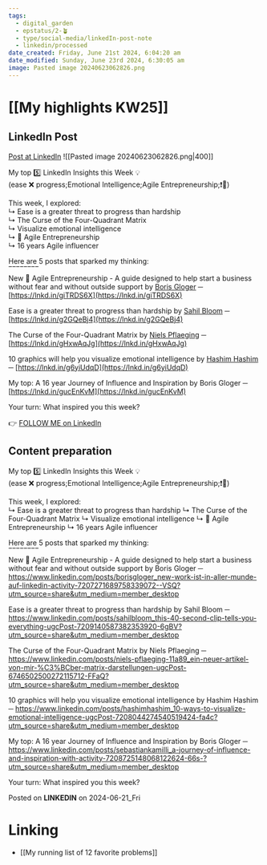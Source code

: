 ```yaml
---
tags:
  - digital_garden
  - epstatus/2-🪴
  - type/social-media/linkedIn-post-note
  - linkedin/processed
date_created: Friday, June 21st 2024, 6:04:20 am
date_modified: Sunday, June 23rd 2024, 6:30:05 am
image: Pasted image 20240623062826.png
---
```

# [[My highlights KW25]]
## LinkedIn Post
[Post at LinkedIn](https://www.linkedin.com/posts/sebastiankamilli_my-top-5-linkedin-insights-this-week-activity-7209819845243150338-qpWX?utm_source=share&utm_medium=member_desktop)
![[Pasted image 20240623062826.png|400]]

My top 5️⃣ LinkedIn Insights this Week 💡  
(ease ❌ progress;Emotional Intelligence;Agile Entrepreneurship;❗🔢)  
  
This week, I explored:  
↳ Ease is a greater threat to progress than hardship  
↳ The Curse of the Four-Quadrant Matrix  
↳ Visualize emotional intelligence  
↳ 📖 Agile Entrepreneurship  
↳ 16 years Agile influencer  
  
Here are 5 posts that sparked my thinking:  
‾‾‾‾‾‾‾‾  
New 📖 Agile Entrepreneurship - A guide designed to help start a business without fear and without outside support by [Boris Gloger](https://www.linkedin.com/in/borisgloger/) ─ [https://lnkd.in/giTRDS6X](https://lnkd.in/giTRDS6X)  
  
Ease is a greater threat to progress than hardship by [Sahil Bloom](https://www.linkedin.com/in/sahilbloom/) ─ [https://lnkd.in/g2GQeBj4](https://lnkd.in/g2GQeBj4)  
  
The Curse of the Four-Quadrant Matrix by [Niels Pflaeging](https://www.linkedin.com/in/niels-pflaeging-11a89/) ─ [https://lnkd.in/gHxwAqJg](https://lnkd.in/gHxwAqJg)  
  
10 graphics will help you visualize emotional intelligence by [Hashim Hashim](https://www.linkedin.com/in/hashimhashim/) ─ [https://lnkd.in/g6yiUdqD](https://lnkd.in/g6yiUdqD)  
  
My top: A 16 year Journey of Influence and Inspiration by Boris Gloger ─ [https://lnkd.in/gucEnKvM](https://lnkd.in/gucEnKvM)  
  
Your turn: What inspired you this week?

👉 [FOLLOW ME on LinkedIn](https://www.linkedin.com/comm/mynetwork/discovery-see-all?usecase=PEOPLE_FOLLOWS&followMember=sebastiankamilli)

## Content preparation
My top 5️⃣ LinkedIn Insights this Week 💡  
(ease ❌ progress;Emotional Intelligence;Agile Entrepreneurship;❗🔢)

This week, I explored:  
↳ Ease is a greater threat to progress than hardship
↳ The Curse of the Four-Quadrant Matrix
↳ Visualize emotional intelligence
↳ 📖 Agile Entrepreneurship
↳ 16 years Agile influencer

Here are 5 posts that sparked my thinking:  
‾‾‾‾‾‾‾‾  
New 📖 Agile Entrepreneurship - A guide designed to help start a business without fear and without outside support by Boris Gloger   ─ https://www.linkedin.com/posts/borisgloger_new-work-ist-in-aller-munde-auf-linkedin-activity-7207271689758339072--VSQ?utm_source=share&utm_medium=member_desktop

Ease is a greater threat to progress than hardship by Sahil Bloom  ─ https://www.linkedin.com/posts/sahilbloom_this-40-second-clip-tells-you-everything-ugcPost-7209140587382353920-6gBV?utm_source=share&utm_medium=member_desktop

The Curse of the Four-Quadrant Matrix by Niels Pflaeging   ─ https://www.linkedin.com/posts/niels-pflaeging-11a89_ein-neuer-artikel-von-mir-%C3%BCber-matrix-darstellungen-ugcPost-6746502500272115712-FFaQ?utm_source=share&utm_medium=member_desktop

10 graphics will help you visualize emotional intelligence by Hashim Hashim ─ https://www.linkedin.com/posts/hashimhashim_10-ways-to-visualize-emotional-intelligence-ugcPost-7208044274540519424-fa4c?utm_source=share&utm_medium=member_desktop

My top: A 16 year Journey of Influence and Inspiration by Boris Gloger ─ https://www.linkedin.com/posts/sebastiankamilli_a-journey-of-influence-and-inspiration-with-activity-7208725148068122624-66s-?utm_source=share&utm_medium=member_desktop

Your turn: What inspired you this week?

Posted on **LINKEDIN** on 2024-06-21_Fri
# Linking
+ [[My running list of 12 favorite problems]]